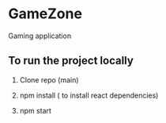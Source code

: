 # GameZone
Gaming application

## To run the project locally

1. Clone repo (main)

2. npm install ( to install react dependencies)

3. npm start
